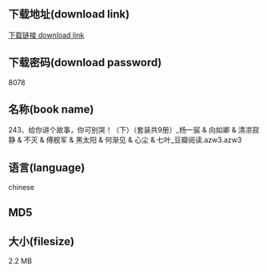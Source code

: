 ## 下载地址(download link)
[下载链接 download link](https://tutu365.netlify.app/?s=243%E3%80%81%E7%BB%99%E4%BD%A0%E8%AE%B2%E4%B8%AA%E6%95%85%E4%BA%8B%EF%BC%8C%E4%BD%A0%E5%8F%AF%E5%88%AB%E5%93%AD%EF%BC%81%EF%BC%88%E4%B8%8B%EF%BC%89%EF%BC%88%E5%A5%97%E8%A3%85%E5%85%B19%E5%86%8C%EF%BC%89_%E6%9D%A8%E4%B8%80%E5%AE%B8+%26+%E5%90%91%E5%A6%82%E5%8D%BF+%26+%E6%B8%85%E5%87%89%E5%AF%82%E9%9D%99+%26+%E4%B8%8D%E7%81%AD+%26+%E5%82%85%E8%88%B0%E5%86%9B+%26+%E9%BB%91%E5%A4%AA%E9%98%B3+%26+%E4%BD%95%E6%B8%90%E8%A7%81+%26+%E5%BF%83%E5%B0%98+%26+%E4%B8%83%E5%8F%B6_%E8%B1%86%E7%93%A3%E9%98%85%E8%AF%BB.azw3)

## 下载密码(download password)
8078

## 名称(book name)
243、给你讲个故事，你可别哭！（下）（套装共9册）_杨一宸 & 向如卿 & 清凉寂静 & 不灭 & 傅舰军 & 黑太阳 & 何渐见 & 心尘 & 七叶_豆瓣阅读.azw3.azw3

## 语言(language)
chinese

## MD5


## 大小(filesize)
2.2 MB
